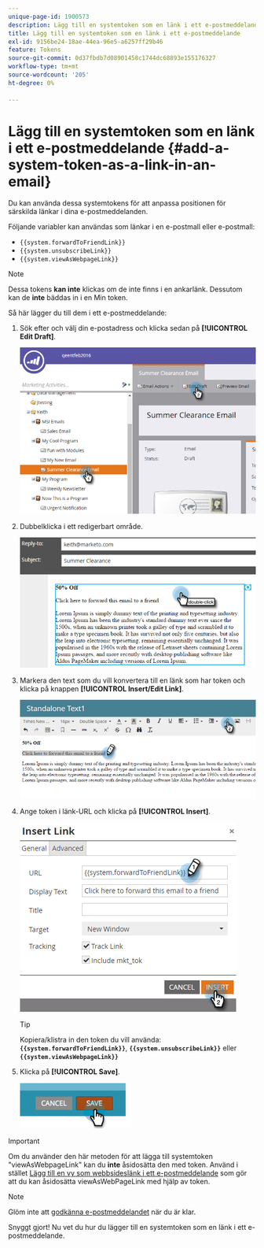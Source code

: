 ```yaml
---
unique-page-id: 1900573
description: Lägg till en systemtoken som en länk i ett e-postmeddelande - Marketo Docs - Produktdokumentation
title: Lägg till en systemtoken som en länk i ett e-postmeddelande
exl-id: 9156be24-18ae-44ea-96e5-a6257ff29b46
feature: Tokens
source-git-commit: 0d37fbdb7d08901458c1744dc68893e155176327
workflow-type: tm+mt
source-wordcount: '205'
ht-degree: 0%

---
```


# Lägg till en systemtoken som en länk i ett e-postmeddelande {#add-a-system-token-as-a-link-in-an-email}

Du kan använda dessa systemtokens för att anpassa positionen för särskilda länkar i dina e-postmeddelanden.

Följande variabler kan användas som länkar i en e-postmall eller e-postmall:

* `{{system.forwardToFriendLink}}`
* `{{system.unsubscribeLink}}`
* `{{system.viewAsWebpageLink}}`

>[!NOTE]
>
>Dessa tokens **kan inte** klickas om de inte finns i en ankarlänk. Dessutom kan de **inte** bäddas in i en Min token.

Så här lägger du till dem i ett e-postmeddelande:

1. Sök efter och välj din e-postadress och klicka sedan på **[!UICONTROL Edit Draft]**.

   ![](assets/one-1.png)

1. Dubbelklicka i ett redigerbart område.

   ![](assets/two-1.png)

1. Markera den text som du vill konvertera till en länk som har token och klicka på knappen **[!UICONTROL Insert/Edit Link]**.

   ![](assets/three-1.png)

1. Ange token i länk-URL och klicka på **[!UICONTROL Insert]**.

   ![](assets/four-1.png)

   >[!TIP]
   >
   >Kopiera/klistra in den token du vill använda: **`{{system.forwardToFriendLink}}`**, **`{{system.unsubscribeLink}}`** eller **`{{system.viewAsWebpageLink}}`**

1. Klicka på **[!UICONTROL Save]**.

   ![](assets/image2014-9-17-22-3a12-3a17.png)

>[!IMPORTANT]
>
>Om du använder den här metoden för att lägga till systemtoken &quot;viewAsWebpageLink&quot; kan du **inte** åsidosätta den med token. Använd i stället [Lägg till en vy som webbsideslänk i ett e-postmeddelande](/help/marketo/product-docs/email-marketing/general/functions-in-the-editor/add-a-view-as-web-page-link-to-an-email.md) som gör att du kan åsidosätta viewAsWebPageLink med hjälp av token.

>[!NOTE]
>
>Glöm inte att [godkänna e-postmeddelandet](/help/marketo/product-docs/email-marketing/general/creating-an-email/approve-an-email.md) när du är klar.

Snyggt gjort! Nu vet du hur du lägger till en systemtoken som en länk i ett e-postmeddelande.
